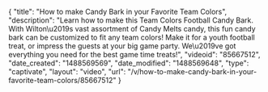 {
    "title": "How to make Candy Bark in your Favorite Team Colors",
    "description": "Learn how to make this Team Colors Football Candy Bark. With Wilton\u2019s vast assortment of Candy Melts candy, this fun candy bark can be customized to fit any team colors! Make it for a youth football treat, or impress the guests at your big game party. We\u2019ve got everything you need for the best game time treats!",
    "videoid": "85667512",
    "date_created": "1488569569",
    "date_modified": "1488569648",
    "type": "captivate",
    "layout": "video",
    "url": "\/v\/how-to-make-candy-bark-in-your-favorite-team-colors\/85667512"
}